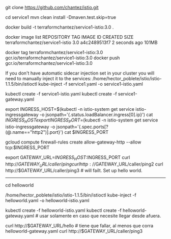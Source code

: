 
git clone https://github.com/chantez/istio.git

cd service1
mvn clean install -Dmaven.test.skip=true

docker build -t terraformchantez/service1-istio:3.0 .

docker image list
	REPOSITORY                        TAG                 IMAGE ID            CREATED             SIZE
	terraformchantez/service1-istio   3.0                 a4c2489513f7        2 seconds ago       101MB

docker tag terraformchantez/service1-istio:3.0 gcr.io/terraformchantez/service1-istio:3.0
docker push gcr.io/terraformchantez/service1-istio:3.0


If you don't have automatic sidecar injection set in your cluster you will need to manually inject it to the services:
/home/hector_poblete/istio/istio-1.1.5/bin/istioctl kube-inject -f service1.yaml -o service1-istio.yaml

kubectl create -f service1-istio.yaml
kubectl create -f service1-gateway.yaml


export INGRESS_HOST=$(kubectl -n istio-system get service istio-ingressgateway -o jsonpath='{.status.loadBalancer.ingress[0].ip}')
cat $INGRESS_HOST
 export INGRESS_PORT=$(kubectl -n istio-system get service istio-ingressgateway -o jsonpath='{.spec.ports[?(@.name=="http2")].port}')
 cat $INGRESS_PORT
 

gcloud compute firewall-rules create allow-gateway-http --allow tcp:$INGRESS_PORT


export GATEWAY_URL=$INGRESS_HOST:$INGRESS_PORT
curl http://$GATEWAY_URL/caller/ping
curl http://$GATEWAY_URL/caller/ping2
curl http://$GATEWAY_URL/caller/ping3  # will failt. Set up hello world. 

---------------------------------------------------------

cd helloworld

/home/hector_poblete/istio/istio-1.1.5/bin/istioctl kube-inject -f helloworld.yaml -o helloworld-istio.yaml

kubectl create -f helloworld-istio.yaml
kubectl create -f helloworld-gateway.yaml # usar solamente en caso que necesite llegar desde afuera.


curl http://$GATEWAY_URL/hello  # tiene que fallar, al menos que corra helloworld-gateway.yaml
curl http://$GATEWAY_URL/caller/ping3